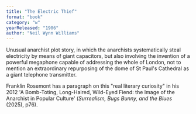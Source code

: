 ```yaml
---
title: "The Electric Thief"
format: "book"
category: "w"
yearReleased: "1906"
author: "Neil Wynn Williams"
---
```

Unusual anarchist plot story, in which the anarchists systematically steal electricity by means of giant capacitors, but also involving the invention of a powerful megaphone capable of addressing the whole of London, not to mention an extraordinary repurposing of the dome of St Paul's Cathedral as a giant telephone transmitter.

Franklin Rosemont has a paragraph on this "real literary curiosity" in his 2012 'A Bomb-Toting, Long-Haired, Wild-Eyed Fiend: the Image of the Anarchist in Popular Culture' (_Surrealism, Bugs Bunny, and the Blues_ (2025), p76).

